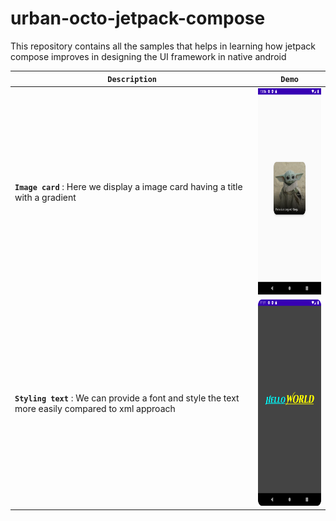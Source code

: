 # urban-octo-jetpack-compose
This repository contains all the samples that helps in learning how jetpack compose improves in designing the UI framework in native android


| **`Description`** | **`Demo`** |
| ------------------------------- | ---------- |
| **`Image card`** : Here we display a image card having a title with a gradient  | <img src="https://github.com/devrath/urban-octo-jetpack-compose/blob/main/assets/outputs/imagecard.png" width="160" height="330"/> |
| **`Styling text`** : We can provide a font and style the text more easily compared to xml approach  | <img src="https://github.com/devrath/urban-octo-jetpack-compose/blob/main/assets/outputs/stylingtext.png" width="160" height="330"/> |
